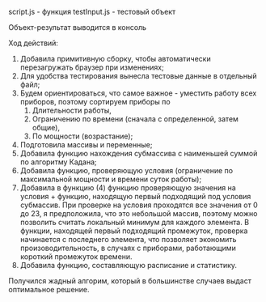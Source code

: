 script.js - функция
testInput.js - тестовый объект

Объект-результат выводится в консоль

Ход действий:

1. Добавила примитивную сборку, чтобы автоматически перезагружать браузер при изменениях;
2. Для удобства тестирования вынесла тестовые данные в отдельный файл;
3. Будем ориентироваться, что самое важное - уместить работу всех приборов, поэтому сортируем приборы по
    1. Длительности работы,
    2. Ограничению по времени (сначала с определенной, затем общие),
    3. По мощности (возрастание);
4. Подготовила массивы и переменные;
5. Добавила функцию нахождения субмассива c наименьшей суммой по алгоритму Кадана;
6. Добавила функцию, проверяющую условия (ограничение по максимальной мощности и времени суток работы);
7. Добавила в функцию (4) функцию проверяющую значения на условия + функцию, находящую первый подходящий под условия субмассив. При проверке на условия проходятся все значения от 0 до 23, я предположила, что это небольшой массив, поэтому можно позволить считать локальный минимум для каждого элемента. В функции, находящей первый подходящий промежуток, проверка начинается с последнего элемента, что позволяет экономить произоводительность, в случаях с приборами, работающими короткий промежуток времени.
8. Добавила функцию, составляющую расписание и статистику.

Получился жадный алгорим, который в большинстве случаев выдаст оптимальное решение.
